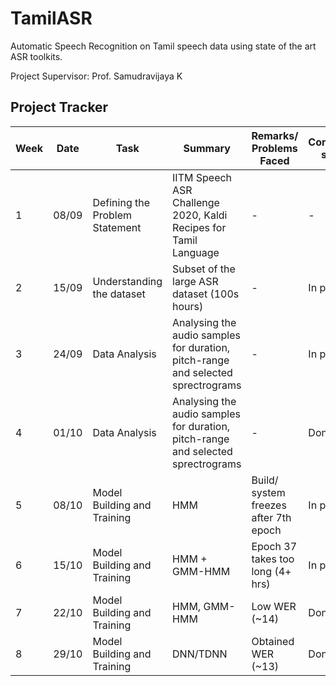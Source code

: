 # TamilASR
Automatic Speech Recognition on Tamil speech data using state of the art ASR toolkits.

Project Supervisor: Prof. Samudravijaya K

## Project Tracker

| Week | Date | Task | Summary | Remarks/ Problems Faced | Completion status |
| --------------- | --------------- | --------------- | --------------- | --------------- | --------------- |
| 1 | 08/09 | Defining the Problem Statement | IITM Speech ASR Challenge 2020, Kaldi Recipes for Tamil Language | - | - |
| 2 | 15/09 | Understanding the dataset | Subset of the large ASR dataset (100s hours) | - | In progress |
| 3 | 24/09 | Data Analysis | Analysing the audio samples for duration, pitch-range and selected sprectrograms  | - | In progress |
| 4 | 01/10 | Data Analysis | Analysing the audio samples for duration, pitch-range and selected sprectrograms  | - | Done |
| 5 | 08/10 | Model Building and Training | HMM | Build/ system freezes after 7th epoch | In progress |
| 6 | 15/10 | Model Building and Training | HMM + GMM-HMM | Epoch 37 takes too long (4+ hrs) | In progress |
| 7 | 22/10 | Model Building and Training | HMM, GMM-HMM | Low WER (~14) | Done |
| 8 | 29/10 | Model Building and Training | DNN/TDNN | Obtained WER (~13) | Done |
